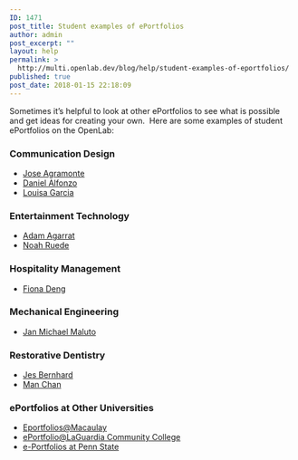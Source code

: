 ```yaml
---
ID: 1471
post_title: Student examples of ePortfolios
author: admin
post_excerpt: ""
layout: help
permalink: >
  http://multi.openlab.dev/blog/help/student-examples-of-eportfolios/
published: true
post_date: 2018-01-15 22:18:09
---
```

Sometimes it’s helpful to look at other ePortfolios to see what is possible and get ideas for creating your own.  Here are some examples of student ePortfolios on the OpenLab:
<h3><strong>Communication Design</strong></h3>
<ul>
 	<li><a href="https://openlab.citytech.cuny.edu/jagramonte2406/">Jose Agramonte</a></li>
 	<li><a href="https://openlab.citytech.cuny.edu/danielalfonzoeportfolio/">Daniel Alfonzo</a></li>
 	<li><a href="https://openlab.citytech.cuny.edu/louisagarcia/">Louisa Garcia</a></li>
</ul>
<h3><strong>Entertainment Technology</strong></h3>
<ul>
 	<li><a href="https://openlab.citytech.cuny.edu/agarrat/">Adam Agarrat</a></li>
 	<li><a href="https://openlab.citytech.cuny.edu/nruedeportolio/">Noah Ruede</a></li>
</ul>
<h3><strong>Hospitality Management</strong></h3>
<ul>
 	<li><a href="https://openlab.citytech.cuny.edu/fdeng-eportfolio/">Fiona Deng</a></li>
</ul>
<h3>Mechanical Engineering</h3>
<ul>
 	<li><a href="https://openlab.citytech.cuny.edu/janmichaelmaluto/">Jan Michael Maluto</a></li>
</ul>
<h3><strong>Restorative Dentistry</strong></h3>
<ul>
 	<li><a href="https://openlab.citytech.cuny.edu/jbernhard-eportfolio/">Jes Bernhard</a></li>
 	<li><a href="https://openlab.citytech.cuny.edu/manchan/">Man Chan</a></li>
</ul>
<h3>ePortfolios at Other Universities</h3>
<ul>
 	<li><a href="http://macaulay.cuny.edu/eportfolios/">Eportfolios@Macaulay</a></li>
 	<li><a href="http://www.eportfolio.lagcc.cuny.edu/">ePortfolio@LaGuardia Community College</a></li>
 	<li><a href="http://portfolio.psu.edu/">e-Portfolios at Penn State</a></li>
</ul>